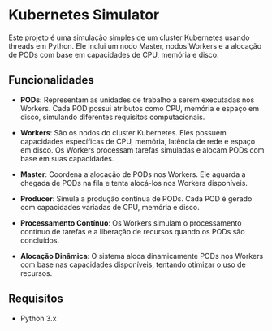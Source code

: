 # Kubernetes Simulator

Este projeto é uma simulação simples de um cluster Kubernetes usando threads em Python. Ele inclui um nodo Master, nodos Workers e a alocação de PODs com base em capacidades de CPU, memória e disco.

## Funcionalidades

- **PODs**: Representam as unidades de trabalho a serem executadas nos Workers. Cada POD possui atributos como CPU, memória e espaço em disco, simulando diferentes requisitos computacionais.

- **Workers**: São os nodos do cluster Kubernetes. Eles possuem capacidades específicas de CPU, memória, latência de rede e espaço em disco. Os Workers processam tarefas simuladas e alocam PODs com base em suas capacidades.

- **Master**: Coordena a alocação de PODs nos Workers. Ele aguarda a chegada de PODs na fila e tenta alocá-los nos Workers disponíveis.

- **Producer**: Simula a produção contínua de PODs. Cada POD é gerado com capacidades variadas de CPU, memória e disco.

- **Processamento Contínuo**: Os Workers simulam o processamento contínuo de tarefas e a liberação de recursos quando os PODs são concluídos.

- **Alocação Dinâmica**: O sistema aloca dinamicamente PODs nos Workers com base nas capacidades disponíveis, tentando otimizar o uso de recursos.

## Requisitos

- Python 3.x






